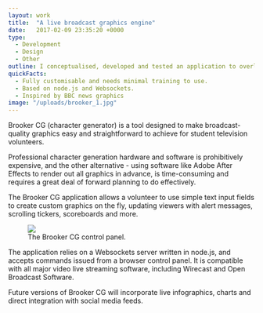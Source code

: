 ```yaml
---
layout: work
title:  "A live broadcast graphics engine"
date:   2017-02-09 23:35:20 +0000
type: 
  - Development
  - Design
  - Other
outline: I conceptualised, developed and tested an application to overlay dynamic motion graphics on top of live video streams, intended to add value to student TV livestreams.
quickFacts:
  - Fully customisable and needs minimal training to use.
  - Based on node.js and Websockets.
  - Inspired by BBC news graphics
image: "/uploads/brooker_1.jpg"
---
```

Brooker CG (character generator) is a tool designed to make broadcast-quality graphics easy and straightforward to achieve for student television volunteers.

Professional character generation hardware and software is prohibitively expensive, and the other alternative - using software like Adobe After Effects to render out all graphics in advance, is time-consuming and requires a great deal of forward planning to do effectively.

The Brooker CG application allows a volunteer to use simple text input fields to create custom graphics on the fly, updating viewers with alert messages, scrolling tickers, scoreboards and more.

<figure>
  <img src="/uploads/brooker_2.jpg"/>
  <figcaption>The Brooker CG control panel.</figcaption>
</figure>

The application relies on a Websockets server written in node.js, and accepts commands issued from a browser control panel. It is compatible with all major video live streaming software, including Wirecast and Open Broadcast Software.

Future versions of Brooker CG will incorporate live infographics, charts and direct integration with social media feeds.
